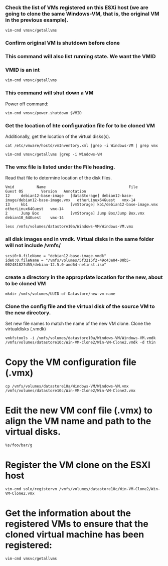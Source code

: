 ### Check the list of VMs registered on this ESXi host (we are going to clone the same Windows-VM, that is, the original VM in the previous example).
```
vim-cmd vmsvc/getallvms
```
### Confirm original VM is shutdown before clone
### This command will also list running state. We want the VMID
### VMID is an int
```
vim-cmd vmsvc/getallvms
```
### This command will shut down a VM

Power off command:
```
vim-cmd vmsvc/power.shutdown $VMID
```
### Get the location of hte configuration file for to be cloned VM 
Additionally, get the location of the virtual disks(s).
```
cat /etc/vmware/hostd/vmInventory.xml |grep -i Windows-VM | grep vmx

vim-cmd vmsvc/getallvms |grep -i Windows-VM
```

### The vmx file is listed under the File heading.

Read that file to determine location of the disk files.
```
Vmid          Name                                     File                                  Guest OS        Version   Annotation
12     debian12-base-image   [dataStorage] debian12-base-image/debian12-base-image.vmx   otherLinux64Guest   vmx-14
13     kb1                   [vmStorage] kb1/debian12-base-image.vmx                     otherLinux64Guest   vmx-14
2      Jump Box              [vmStorage] Jump Box/Jump Box.vmx                           debian10_64Guest    vmx-14
```
`less /vmfs/volumes/datastore10a/Windows-VM/Windows-VM.vmx`

### all disk images end in vmdk. Virtual disks in the same folder will not include /vmfs/
```
scsi0:0.fileName = "debian12-base-image.vmdk"
ide0:0.fileName = "/vmfs/volumes/5f3215f2-49c43e04-00b5-002481827d55/debian-12.5.0-amd64-netinst.iso"
```
### create a directory in the appropriate location for the new, about to be cloned VM
`mkdir /vmfs/volumes/UUID-of-Datastore/new-vm-name`

### Clone the config file and the virtual disk of the source VM to the new directory.
 Set new file names to match the name of the new VM clone.
 Clone the virtualdisks (.vmdk)

`vmkfstools -i /vmfs/volumes/datastore10a/Windows-VM/Windows-VM.vmdk /vmfs/volumes/datastore10c/Win-VM-Clone2/Win-VM-Clone2.vmdk -d thin`

# Copy the VM configuration file (.vmx)

`cp /vmfs/volumes/datastore10a/Windows-VM/Windows-VM.vmx /vmfs/volumes/datastore10c/Win-VM-Clone2/Win-VM-Clone2.vmx`

# Edit the new VM conf file (.vmx) to align the VM name and path to the virtual disks.

`%s/foo/bar/g `

# Register the VM clone on the ESXI host

`vim-cmd solo/registervm /vmfs/volumes/datastore10c/Win-VM-Clone2/Win-VM-Clone2.vmx`

# Get the information about the registered VMs to ensure that the cloned virtual machine has been registered:

`vim-cmd vmsvc/getallvms`

